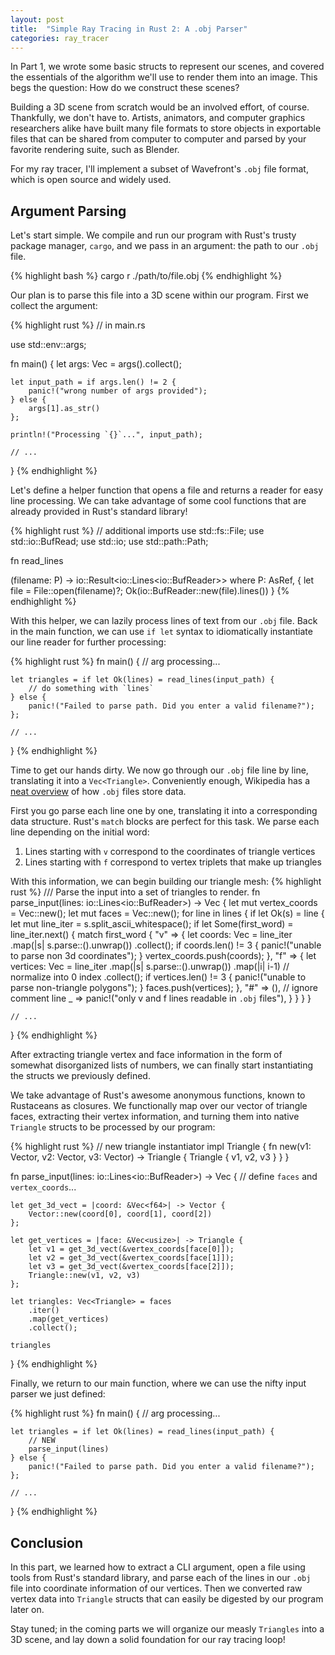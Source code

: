 ```yaml
---
layout: post
title:  "Simple Ray Tracing in Rust 2: A .obj Parser"
categories: ray_tracer
---
```


In Part 1, we wrote some basic structs to
represent our scenes, and covered the essentials of
the algorithm we'll use to render them into an image.
This begs the question: How do we construct these scenes?

Building a 3D scene from scratch would be an involved effort, of course.
Thankfully, we don't have to. Artists, animators, and computer graphics
researchers alike have built many file formats to store objects
in exportable files that can be shared from computer to computer
and parsed by your favorite rendering suite, such as Blender.

For my ray tracer, I'll implement a subset of Wavefront's `.obj` file format,
which is open source and widely used.

## Argument Parsing

Let's start simple. We compile and run our program with Rust's trusty package manager,
`cargo`, and we pass in an argument: the path to our `.obj` file.

{% highlight bash %}
cargo r ./path/to/file.obj
{% endhighlight %}

Our plan is to parse this file into a 3D scene within our program.
First we collect the argument:

{% highlight rust %}
// in main.rs

use std::env::args;

fn main() {
    let args: Vec<String> = args().collect();

    let input_path = if args.len() != 2 {
        panic!("wrong number of args provided");
    } else {
        args[1].as_str()
    };

    println!("Processing `{}`...", input_path);

    // ...
}
{% endhighlight %}

Let's define a helper function that opens a file and returns a reader
for easy line processing. We can take advantage of some cool
functions that are already provided in Rust's standard library!

{% highlight rust %}
// additional imports
use std::fs::File;
use std::io::BufRead;
use std::io;
use std::path::Path;

fn read_lines<P>(filename: P) -> io::Result<io::Lines<io::BufReader<File>>>
    where P: AsRef<Path>, {
    let file = File::open(filename)?;
    Ok(io::BufReader::new(file).lines())
}
{% endhighlight %}

With this helper, we can lazily process lines of text from our `.obj` file.
Back in the main function, we can use `if let` syntax to idiomatically
instantiate our line reader for further processing:

{% highlight rust %}
fn main() {
    // arg processing...

    let triangles = if let Ok(lines) = read_lines(input_path) {
        // do something with `lines`
    } else {
        panic!("Failed to parse path. Did you enter a valid filename?");
    };

    // ...
}
{% endhighlight %}

Time to get our hands dirty. We now go through our `.obj` file
line by line, translating it into a `Vec<Triangle>`. Conveniently enough,
Wikipedia has a [neat overview](https://en.wikipedia.org/wiki/Wavefront_.obj_file#File_format)
of how `.obj` files store data.

First you go parse each line one by one, translating it into a corresponding data structure.
Rust's `match` blocks are perfect for this task. We parse each line depending on the initial
word:
1. Lines starting with `v` correspond to the coordinates of triangle vertices
2. Lines starting with `f` correspond to vertex triplets that make up triangles

With this information, we can begin building our triangle mesh:
{% highlight rust %}
/// Parse the input into a set of triangles to render.
fn parse_input(lines: io::Lines<io::BufReader<File>>) -> Vec<Triangle> {
    let mut vertex_coords = Vec::new();
    let mut faces = Vec::new();
    for line in lines {
        if let Ok(s) = line {
            let mut line_iter = s.split_ascii_whitespace();
            if let Some(first_word) = line_iter.next() {
                match first_word {
                    "v" => {
                        let coords: Vec<f64> = line_iter
                            .map(|s| s.parse::<f64>().unwrap())
                            .collect();
                        if coords.len() != 3 {
                            panic!("unable to parse non 3d coordinates");
                        }
                        vertex_coords.push(coords);
                    },
                    "f" => {
                        let vertices: Vec<usize> = line_iter
                            .map(|s| s.parse::<usize>().unwrap())
                            .map(|i| i-1) // normalize into 0 index
                            .collect();
                        if vertices.len() != 3 {
                            panic!("unable to parse non-triangle polygons");
                        }
                        faces.push(vertices);
                    },
                    "#" => (), // ignore comment line
                    _ => panic!("only v and f lines readable in `.obj` files"),
                }
            }
        }
    }

    // ...
}
{% endhighlight %}

After extracting triangle vertex and face information
in the form of somewhat disorganized lists of numbers,
we can finally start instantiating the structs we
previously defined.

We take advantage of Rust's awesome anonymous functions, known
to Rustaceans as closures. We functionally map over our vector
of triangle faces, extracting their vertex information,
and turning them into native `Triangle` structs to be processed
by our program:

{% highlight rust %}
// new triangle instantiator
impl Triangle {
    fn new(v1: Vector, v2: Vector, v3: Vector) -> Triangle {
        Triangle { v1, v2, v3 }
    }
}

fn parse_input(lines: io::Lines<io::BufReader<File>>) -> Vec<Triangle> {
    // define `faces` and `vertex_coords`...

    let get_3d_vect = |coord: &Vec<f64>| -> Vector {
        Vector::new(coord[0], coord[1], coord[2])
    };

    let get_vertices = |face: &Vec<usize>| -> Triangle {
        let v1 = get_3d_vect(&vertex_coords[face[0]]);
        let v2 = get_3d_vect(&vertex_coords[face[1]]);
        let v3 = get_3d_vect(&vertex_coords[face[2]]);
        Triangle::new(v1, v2, v3)
    };

    let triangles: Vec<Triangle> = faces
        .iter()
        .map(get_vertices)
        .collect();

    triangles
}
{% endhighlight %}

Finally, we return to our main function, where we can use the nifty
input parser we just defined:

{% highlight rust %}
fn main() {
    // arg processing...

    let triangles = if let Ok(lines) = read_lines(input_path) {
        // NEW 
        parse_input(lines)
    } else {
        panic!("Failed to parse path. Did you enter a valid filename?");
    };

    // ...
}
{% endhighlight %}

## Conclusion

In this part, we learned how to extract a CLI argument, open a file using
tools from Rust's standard library, and parse each of the lines
in our `.obj` file into
coordinate information of our vertices. Then we converted raw vertex
data into `Triangle` structs that can easily be digested by our program later on.

Stay tuned; in the coming parts we will organize our measly `Triangles` into
a 3D scene, and lay down a solid foundation for our ray tracing loop!